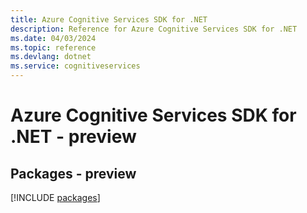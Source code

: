 ```yaml
---
title: Azure Cognitive Services SDK for .NET
description: Reference for Azure Cognitive Services SDK for .NET
ms.date: 04/03/2024
ms.topic: reference
ms.devlang: dotnet
ms.service: cognitiveservices
---
```

# Azure Cognitive Services SDK for .NET - preview
## Packages - preview
[!INCLUDE [packages](cognitive-services-index.md)]